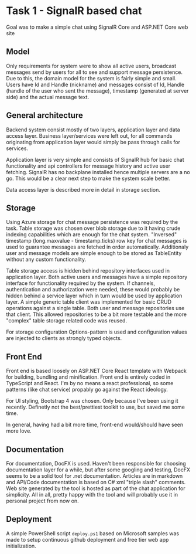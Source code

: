 Task 1 - SignalR based chat
===

Goal was to make a simple chat using SignalR Core and ASP.NET Core web site

## Model

Only requirements for system were to show all active users, broadcast messages send by users for all to see and support message persistence. Due to this, the domain model for the system is fairly simple and small. Users have Id and Handle (nickname) and messages consist of Id, Handle (handle of the user who sent the message), timestamp (generated at server side) and the actual message text.

## General architecture

Backend system consist mostly of two layers, application layer and data access layer. Business layer/services were left out, for all commands originating from application layer would simply be pass through calls for services.

Application layer is very simple and consists of SignalR hub for basic chat functionality and api controllers for message history and active user fetching. SignalR has no backplane installed hence multiple servers are a no go. This would be a clear next step to make the system scale better.

Data access layer is described more in detail in storage section.

## Storage

Using Azure storage for chat message persistence was required by the task. Table storage was chosen over blob storage due to it having crude indexing capabilities which are enough for the chat system. "Inversed" timestamp (long.maxvalue - timestamp.ticks) row key for chat messages is used to guarantee messages are fetched in order automatically. Additionaly user and message models are simple enough to be stored as TableEntity without any custom functionality. 

Table storage access is hidden behind repository interfaces used in application layer. Both active users and messages have a simple repository interface for functionality required by the system. If channels, authentication and authorization were needed, these would probably be hidden behind a service layer which in turn would be used by application layer. A simple generic table client was implemented for basic CRUD operations against a single table. Both user and message repositories use that client. This allowed repositories to be a bit more testable and the more "complex" table storage related code was reused.

For storage configuration Options-pattern is used and configuration values are injected to clients as strongly typed objects.

## Front End

Front end is based loosely on ASP.NET Core React template with Webpack for building, bundling and minification. Front end is entirely coded in TypeScript and React. I'm by no means a react professional, so some patterns (like chat service) propably go against the React ideology.

For UI styling, Bootstrap 4 was chosen. Only because I've been using it recently. Definetly not the best/prettiest toolkit to use, but saved me some time.

In general, having had a bit more time, front-end would/should have seen more love.

## Documentation

For documentation, DocFX is used. Haven't been responsible for choosing documentation layer for a while, but after some googling and testing, DocFX seems to be a solid tool for .net documentation. Articles are in markdown and API/Code documentation is based on C# xml "triple slash" comments. Web site generated by the tool is hosted as part of the chat application for simplicity. All in all, pretty happy with the tool and will probably use it in personal project from now on.

## Deployment

A simple PowerShell script `deploy.ps1` based on Microsoft samples was made to setup continuous github deployment and free tier web app initialization.
